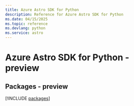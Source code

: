 ```yaml
---
title: Azure Astro SDK for Python
description: Reference for Azure Astro SDK for Python
ms.date: 04/15/2025
ms.topic: reference
ms.devlang: python
ms.service: astro
---
```

# Azure Astro SDK for Python - preview
## Packages - preview
[!INCLUDE [packages](astro-index.md)]